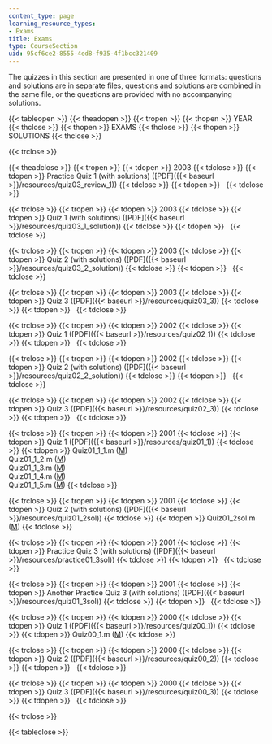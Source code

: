 ```yaml
---
content_type: page
learning_resource_types:
- Exams
title: Exams
type: CourseSection
uid: 95cf6ce2-8555-4ed8-f935-4f1bcc321409
---
```


The quizzes in this section are presented in one of three formats: questions and solutions are in separate files, questions and solutions are combined in the same file, or the questions are provided with no accompanying solutions.

{{< tableopen >}}
{{< theadopen >}}
{{< tropen >}}
{{< thopen >}}
YEAR
{{< thclose >}}
{{< thopen >}}
EXAMS
{{< thclose >}}
{{< thopen >}}
SOLUTIONS
{{< thclose >}}

{{< trclose >}}

{{< theadclose >}}
{{< tropen >}}
{{< tdopen >}}
2003
{{< tdclose >}}
{{< tdopen >}}
Practice Quiz 1 (with solutions) ([PDF]({{< baseurl >}}/resources/quiz03_review_1))
{{< tdclose >}}
{{< tdopen >}}
 
{{< tdclose >}}

{{< trclose >}}
{{< tropen >}}
{{< tdopen >}}
2003
{{< tdclose >}}
{{< tdopen >}}
Quiz 1 (with solutions) ([PDF]({{< baseurl >}}/resources/quiz03_1_solution))
{{< tdclose >}}
{{< tdopen >}}
 
{{< tdclose >}}

{{< trclose >}}
{{< tropen >}}
{{< tdopen >}}
2003
{{< tdclose >}}
{{< tdopen >}}
Quiz 2 (with solutions) ([PDF]({{< baseurl >}}/resources/quiz03_2_solution))
{{< tdclose >}}
{{< tdopen >}}
 
{{< tdclose >}}

{{< trclose >}}
{{< tropen >}}
{{< tdopen >}}
2003
{{< tdclose >}}
{{< tdopen >}}
Quiz 3 ([PDF]({{< baseurl >}}/resources/quiz03_3))
{{< tdclose >}}
{{< tdopen >}}
 
{{< tdclose >}}

{{< trclose >}}
{{< tropen >}}
{{< tdopen >}}
2002
{{< tdclose >}}
{{< tdopen >}}
Quiz 1 ([PDF]({{< baseurl >}}/resources/quiz02_1))
{{< tdclose >}}
{{< tdopen >}}
 
{{< tdclose >}}

{{< trclose >}}
{{< tropen >}}
{{< tdopen >}}
2002
{{< tdclose >}}
{{< tdopen >}}
Quiz 2 (with solutions) ([PDF]({{< baseurl >}}/resources/quiz02_2_solution))
{{< tdclose >}}
{{< tdopen >}}
 
{{< tdclose >}}

{{< trclose >}}
{{< tropen >}}
{{< tdopen >}}
2002
{{< tdclose >}}
{{< tdopen >}}
Quiz 3 ([PDF]({{< baseurl >}}/resources/quiz02_3))
{{< tdclose >}}
{{< tdopen >}}
 
{{< tdclose >}}

{{< trclose >}}
{{< tropen >}}
{{< tdopen >}}
2001
{{< tdclose >}}
{{< tdopen >}}
Quiz 1 ([PDF]({{< baseurl >}}/resources/quiz01_1))
{{< tdclose >}}
{{< tdopen >}}
Quiz01\_1\_1.m ([M](/courses/civil-and-environmental-engineering/1-017-computing-and-data-analysis-for-environmental-applications-fall-2003/exams/Quiz01_1_1.m))  
Quiz01\_1\_2.m ([M](/courses/civil-and-environmental-engineering/1-017-computing-and-data-analysis-for-environmental-applications-fall-2003/exams/Quiz01_1_2.m))  
Quiz01\_1\_3.m ([M](/courses/civil-and-environmental-engineering/1-017-computing-and-data-analysis-for-environmental-applications-fall-2003/exams/Quiz01_1_3.m))  
Quiz01\_1\_4.m ([M](/courses/civil-and-environmental-engineering/1-017-computing-and-data-analysis-for-environmental-applications-fall-2003/exams/Quiz01_1_4.m))  
Quiz01\_1\_5.m ([M](/courses/civil-and-environmental-engineering/1-017-computing-and-data-analysis-for-environmental-applications-fall-2003/exams/Quiz01_1_5.m))
{{< tdclose >}}

{{< trclose >}}
{{< tropen >}}
{{< tdopen >}}
2001
{{< tdclose >}}
{{< tdopen >}}
Quiz 2 (with solutions) ([PDF]({{< baseurl >}}/resources/quiz01_2sol))
{{< tdclose >}}
{{< tdopen >}}
Quiz01\_2sol.m ([M](/courses/civil-and-environmental-engineering/1-017-computing-and-data-analysis-for-environmental-applications-fall-2003/exams/Quiz01_2sol.m))
{{< tdclose >}}

{{< trclose >}}
{{< tropen >}}
{{< tdopen >}}
2001
{{< tdclose >}}
{{< tdopen >}}
Practice Quiz 3 (with solutions) ([PDF]({{< baseurl >}}/resources/practice01_3sol))
{{< tdclose >}}
{{< tdopen >}}
 
{{< tdclose >}}

{{< trclose >}}
{{< tropen >}}
{{< tdopen >}}
2001
{{< tdclose >}}
{{< tdopen >}}
Another Practice Quiz 3 (with solutions) ([PDF]({{< baseurl >}}/resources/quiz01_3sol))
{{< tdclose >}}
{{< tdopen >}}
 
{{< tdclose >}}

{{< trclose >}}
{{< tropen >}}
{{< tdopen >}}
2000
{{< tdclose >}}
{{< tdopen >}}
Quiz 1 ([PDF]({{< baseurl >}}/resources/quiz00_1))
{{< tdclose >}}
{{< tdopen >}}
Quiz00\_1.m ([M](/courses/civil-and-environmental-engineering/1-017-computing-and-data-analysis-for-environmental-applications-fall-2003/exams/Quiz00_1.m))
{{< tdclose >}}

{{< trclose >}}
{{< tropen >}}
{{< tdopen >}}
2000
{{< tdclose >}}
{{< tdopen >}}
Quiz 2 ([PDF]({{< baseurl >}}/resources/quiz00_2))
{{< tdclose >}}
{{< tdopen >}}
 
{{< tdclose >}}

{{< trclose >}}
{{< tropen >}}
{{< tdopen >}}
2000
{{< tdclose >}}
{{< tdopen >}}
Quiz 3 ([PDF]({{< baseurl >}}/resources/quiz00_3))
{{< tdclose >}}
{{< tdopen >}}
 
{{< tdclose >}}

{{< trclose >}}

{{< tableclose >}}